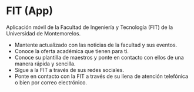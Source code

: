 FIT (App)
=======

Aplicación móvil de la Facultad de Ingeniería y Tecnología (FIT) de la Universidad de Montemorelos.

<ul>
<li>Mantente actualizado con las noticias de la facultad y sus eventos.</li>
<li>Conoce la oferta académica que tienen para ti.</li>
<li>Conoce su plantilla de maestros y ponte en contacto con ellos de una manera rápida y sencilla.</li>
<li>Sígue a la FIT a través de sus redes sociales.</li>
<li>Ponte en contacto con la FIT a través de su líena de atención telefónica o bien por correo electrónico.</li>
</ul>
